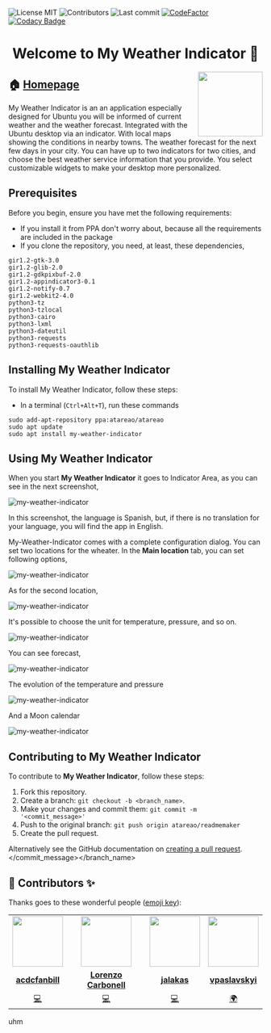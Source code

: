 
<!-- start project-info -->
<!--
project_title: My Weather Indicator
github_project: https://github.com/atareao/my-weather-indicator/
license: MIT
icon: /datos/Sync/Programacion/Python/my-weather-indicator/data/images/mwi_128.png
homepage: https://www.atareao.es/aplicacion/my-weather-indicator-para-ubuntu/
license-badge: True
contributors-badge: True
lastcommit-badge: True
codefactor-badge: True
--->

<!-- end project-info -->

<!-- start badges -->

![License MIT](https://img.shields.io/badge/license-MIT-green)
![Contributors](https://img.shields.io/github/contributors-anon/atareao/my-weather-indicator)
![Last commit](https://img.shields.io/github/last-commit/atareao/my-weather-indicator)
[![CodeFactor](https://www.codefactor.io/repository/github/atareao/my-weather-indicator/badge)](https://www.codefactor.io/repository/github/atareao/my-weather-indicator)
[![Codacy Badge](https://app.codacy.com/project/badge/Grade/dfce16912d75471e87fe4de8d3012651)](https://app.codacy.com/gh/atareao/my-weather-indicator/dashboard?utm_source=gh&utm_medium=referral&utm_content=&utm_campaign=Badge_grade)
<!-- end badges -->

<!-- start description -->
<h1 align="center">Welcome to <span id="project_title">My Weather Indicator</span> 👋</h1>
<p>
<a href="https://www.atareao.es/aplicacion/my-weather-indicator-para-ubuntu/" id="homepage" rel="nofollow">
<img align="right" height="128" id="icon" src="data/images/mwi_128.png" width="128"/>
</a>
</p>
<h2>🏠 <a href="https://www.atareao.es/aplicacion/my-weather-indicator-para-ubuntu/" id="homepage">Homepage</a></h2>
<p><span id="project_title">My Weather Indicator</span> is an an application especially designed for Ubuntu you will be informed of current weather and the weather forecast. Integrated with the Ubuntu desktop via an indicator. With local maps showing the conditions in nearby towns. The weather forecast for the next few days in your city. You can have up to two indicators for two cities, and choose the best weather service information that you provide. You select customizable widgets to make your desktop more personalized.</p>

<!-- end description -->

<!-- start prerequisites -->
## Prerequisites

Before you begin, ensure you have met the following requirements:

* If you install it from PPA don't worry about, because all the requirements are included in the package
* If you clone the repository, you need, at least, these dependencies,

```
gir1.2-gtk-3.0
gir1.2-glib-2.0
gir1.2-gdkpixbuf-2.0
gir1.2-appindicator3-0.1
gir1.2-notify-0.7
gir1.2-webkit2-4.0
python3-tz
python3-tzlocal
python3-cairo
python3-lxml
python3-dateutil
python3-requests
python3-requests-oauthlib
```

<!-- end prerequisites -->

<!-- start installing -->
## Installing <span id="project_title">My Weather Indicator</span>

To install <span id="project_title">My Weather Indicator</span>, follow these steps:

* In a terminal (`Ctrl+Alt+T`), run these commands

```
sudo add-apt-repository ppa:atareao/atareao
sudo apt update
sudo apt install my-weather-indicator
```

<!-- end installing -->

<!-- start using -->
## Using <span id="project_title">My Weather Indicator</span>

When you start **<span id="project_title">My Weather Indicator</span>** it goes to Indicator Area, as you can see in the next screenshot,

![my-weather-indicator](./screenshots/screenshot_05.png)

In this screenshot, the language is Spanish, but, if there is no translation for your language, you will find the app in English.

My-Weather-Indicator comes with a complete configuration dialog. You can set two locations for the wheater. In the **Main location** tab, you can set following options,

![my-weather-indicator](./screenshots/screenshot_01.png)

As for the second location,

![my-weather-indicator](./screenshots/screenshot_02.png)

It's possible to choose the unit for temperature, pressure, and so on.

![my-weather-indicator](./screenshots/screenshot_04.png)

You can see forecast,

![my-weather-indicator](./screenshots/screenshot_06.png)

The evolution of the temperature and pressure

![my-weather-indicator](./screenshots/screenshot_07.png)

And a Moon calendar

![my-weather-indicator](./screenshots/screenshot_09.png)


<!-- end using -->

<!-- start contributing -->
## Contributing to <span id="project_title">My Weather Indicator</span>

To contribute to **<span id="project_title">My Weather Indicator</span>**, follow these steps:

1. Fork this repository.
2. Create a branch: `git checkout -b <branch_name>`.
3. Make your changes and commit them: `git commit -m '<commit_message>'`
4. Push to the original branch: `git push origin atareao/readmemaker`
5. Create the pull request.

Alternatively see the GitHub documentation on [creating a pull request](https://help.github.com/en/github/collaborating-with-issues-and-pull-requests/creating-a-pull-request).
</commit_message></branch_name>

<!-- end contributing -->

<!-- start contributors -->
## 👤 Contributors ✨

Thanks goes to these wonderful people ([emoji key](https://allcontributors.org/docs/en/emoji-key)):

<!-- end contributors -->

<!-- start table-contributors -->

<table id="contributors">
	<tr id="info_avatar">
		<td id="acdcfanbill" align="center">
			<a href="https://github.com/acdcfanbill">
				<img src="https://avatars3.githubusercontent.com/u/1689538?v=4" width="100px"/>
			</a>
		</td>
		<td id="atareao" align="center">
			<a href="https://github.com/atareao">
				<img src="https://avatars3.githubusercontent.com/u/298055?v=4" width="100px"/>
			</a>
		</td>
		<td id="jalakas" align="center">
			<a href="https://github.com/Jalakas">
				<img src="https://avatars0.githubusercontent.com/u/1070619?v=4" width="100px"/>
			</a>
		</td>
		<td id="vpaslavskyi" align="center">
			<a href="https://github.com/vpaslavskyi">
				<img src="https://avatars0.githubusercontent.com/u/33099656?v=4" width="100px"/>
			</a>
		</td>
	</tr>
	<tr id="info_name">
		<td id="acdcfanbill" align="center">
			<a href="https://github.com/acdcfanbill">
				<strong>acdcfanbill</strong>
			</a>
		</td>
		<td id="atareao" align="center">
			<a href="https://github.com/atareao">
				<strong>Lorenzo Carbonell</strong>
			</a>
		</td>
		<td id="jalakas" align="center">
			<a href="https://github.com/Jalakas">
				<strong>jalakas</strong>
			</a>
		</td>
		<td id="vpaslavskyi" align="center">
			<a href="https://github.com/vpaslavskyi">
				<strong>vpaslavskyi</strong>
			</a>
		</td>
	</tr>
	<tr id="info_commit">
		<td id="acdcfanbill" align="center">
			<a href="/commits?author=acdcfanbill">
				<span id="role">💻</span>
			</a>
		</td>
		<td id="atareao" align="center">
			<a href="/commits?author=atareao">
				<span id="role">💻</span>
			</a>
		</td>
		<td id="jalakas" align="center">
			<a href="/commits?author=jalakas">
				<span id="role">💻</span>
			</a>
		</td>
		<td id="vpaslavskyi" align="center">
			<a href="/commits?author=vpaslavskyi">
				<span id="role">🌍</span>
			</a>
		</td>
	</tr>
</table>
uhm
<!-- end table-contributors -->
